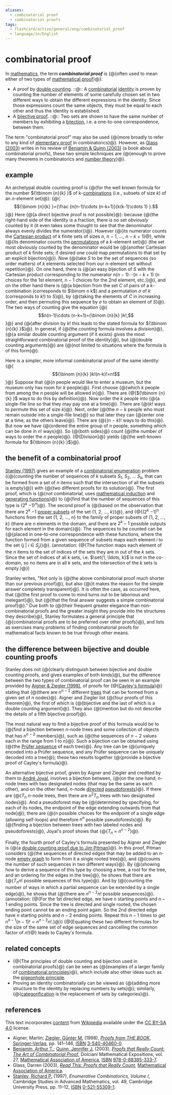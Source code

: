 ```yaml
---
aliases:
  - combinatorial proof
  - combinatorial proofs
tags:
  - flashcard/active/general/eng/combinatorial_proof
  - language/in/English
---
```


# combinatorial proof

In [mathematics](mathematics.md), the term ___combinatorial proof___ is {@{often used to mean either of two types of [mathematical proof](mathematical%20proof.md)}@}:

- A proof by [double counting](double%20counting%20(proof%20technique).md). ::@:: A [combinatorial](combinatorics.md) [identity](identity%20(mathematics).md) is proven by counting the number of elements of some carefully chosen set in two different ways to obtain the different expressions in the identity. Since those expressions count the same objects, they must be equal to each other and thus the identity is established.
- A [bijective proof](bijective%20proof.md). ::@:: Two sets are shown to have the same number of members by exhibiting a [bijection](bijection.md), i.e. a one-to-one correspondence, between them.

The term "combinatorial proof" may also be used {@{more broadly to refer to any kind of [elementary proof](elementary%20proof.md) in combinatorics}@}. However, as [Glass (2003)](#CITEREFGlass2003) writes in his review of [Benjamin & Quinn (2003)](#CITEREFBenjaminQuinn2003) (a book about combinatorial proofs), these two simple techniques are {@{enough to prove many theorems in combinatorics and [number theory](number%20theory.md)}@}.

## example

An archetypal double counting proof is {@{for the well known formula for the number ${\tbinom {n}{k} }$ of _k_-[combinations](combination.md) (i.e., subsets of size _k_) of an _n_-element set}@}: {@{$${\binom {n}{k} }={\frac {n(n-1)\cdots (n-k+1)}{k(k-1)\cdots 1} }.$$}@} Here {@{a direct bijective proof is not possible}@}: because {@{the right-hand side of the identity is a fraction, there is no set _obviously_ counted by it (it even takes some thought to see that the denominator always evenly divides the numerator)}@}. However {@{its numerator counts the [Cartesian product](cartesian%20product.md) of _k_ finite sets of sizes _n_, _n_ − 1, ..., _n_ − _k_ + 1}@}, while {@{its denominator counts the [permutations](permutation.md) of a _k_-element set}@} (the set most obviously counted by the denominator would be {@{another Cartesian product of _k_ finite sets; if desired one could map permutations to that set by an explicit bijection}@}). Now {@{take _S_ to be the set of sequences (so order matters) of _k_ elements selected from our _n_-element set without repetition}@}. On one hand, there is {@{an easy bijection of _S_ with the Cartesian product corresponding to the numerator $n(n-1)\cdots (n-k+1)$ ($n$ choices for the 1st element, $n - 1$ choices for the 2nd element, etc.)}@}, and on the other hand there is {@{a bijection from the set _C_ of pairs of a _k_-combination (corresponds to $\binom n k$) and a permutation _σ_ of _k_ (corresponds to $k!$) to _S_}@}, by {@{taking the elements of _C_ in increasing order, and then permuting this sequence by _σ_ to obtain an element of _S_}@}. The two ways of counting give the equation {@{$$n(n-1)\cdots (n-k+1)={\binom {n}{k} }k!,$$}@} and {@{after division by _k_! this leads to the stated formula for ${\tbinom {n}{k} }$}@}. In general, if {@{the counting formula involves a division}@}, {@{a similar double counting argument (if it exists) gives the most straightforward combinatorial proof of the identity}@}, but {@{double counting arguments}@} are {@{not limited to situations where the formula is of this form}@}.

Here is a simpler, more informal combinatorial proof of the same identity: {@{$${\binom {n}{k} }k!(n-k)!=n!$$}@} Suppose that {@{_n_ people would like to enter a museum, but the museum only has room for _k_ people}@}. First choose {@{which _k_ people from among the _n_ people will be allowed in}@}. There are {@{${\tbinom {n}{k} }$ ways to do this by definition}@}. Now order the _k_ people into {@{a single-file line so that they may pay one at a time}@}. There are {@{_k_! ways to permute this set of size _k_}@}. Next, order {@{the _n_ − _k_ people who must remain outside into a single-file line}@} so that later they can {@{enter one at a time, as the others leave}@}. There are {@{\(_n_ − _k_\)! ways to do this}@}. But now we have {@{ordered the entire group of _n_ people, something which can be done in _n_! ways}@}. So {@{both sides}@} count {@{the number of ways to order the _n_ people}@}. {@{Division}@} yields {@{the well-known formula for ${\tbinom {n}{k} }$}@}.

## the benefit of a combinatorial proof

[Stanley (1997)](#CITEREFStanley1997) gives an example of a [combinatorial enumeration](enumerative%20combinatorics.md) problem ({@{counting the number of sequences of _k_ subsets _S_<sub>1</sub>, _S_<sub>2</sub>, ... _S_<sub>_k_</sub>, that can be formed from a set of _n_ items such that the intersection of all the subsets is empty}@}) with {@{two different proofs for its solution}@}. The first proof, which is {@{not combinatorial, uses [mathematical induction](mathematical%20induction.md) and [generating functions](generating%20function.md)}@} to {@{find that the number of sequences of this type is (2<sup>_k_</sup> −1)<sup>_n_</sup>}@}. The second proof is {@{based on the observation that there are 2<sup>_k_</sup> −1 [proper subsets](subset.md) of the set {1, 2, ..., _k_}<!-- flashcard separator -->}@}, and {@{(2<sup>_k_</sup> −1)<sup>_n_</sup> functions from the set {1, 2, ..., _n_} to the family of proper subsets of {1, 2, ..., _k_} (there are $n$ elements in the domain, and there are $2^k - 1$ possible outputs for each element in the domain)}@}. The sequences to be counted can be {@{placed in one-to-one correspondence with these functions, where the function formed from a given sequence of subsets maps each element _i_ to the set {_j_ | _i_ ∈ _S_<sub>_j_</sub>}<!-- flashcard separator -->}@}. (annotation: {@{The function maps each element of the $n$ items to the set of indices of the sets they are in out of the $k$ sets. Since the set of indices of all $k$ sets, i.e. $\set{1, \ldots, k}$ is not in the co-domain, so no items are in all $k$ sets, and the intersection of the $k$ sets is empty.}@})

Stanley writes, "Not only is {@{the above combinatorial proof much shorter than our previous proof}@}, but also {@{it makes the reason for the simple answer completely transparent}@}. It is often the case, as occurred here, that {@{the first proof to come to mind turns out to be laborious and inelegant}@}, but {@{that the final answer suggests a simple combinatorial proof}@}." Due both to {@{their frequent greater elegance than non-combinatorial proofs and the greater insight they provide into the structures they describe}@}, Stanley formulates a general principle that {@{combinatorial proofs are to be preferred over other proofs}@}, and lists as exercises many problems of finding combinatorial proofs for mathematical facts known to be true through other means.

## the difference between bijective and double counting proofs

Stanley does not {@{clearly distinguish between bijective and double counting proofs, and gives examples of both kinds}@}, but the difference between the two types of combinatorial proof can be seen in an example provided by [Aigner & Ziegler (1998)](#CITEREFAignerZiegler1998), of proofs for {@{[Cayley's formula](Cayley's%20formula.md)}@} stating that {@{there are _n_<sup>_n_ − 2</sup> different [trees](tree%20(graph%20theory).md) that can be formed from a given set of _n_ nodes}@}. Aigner and Ziegler list {@{four proofs of this theorem}@}, the first of which is {@{bijective and the last of which is a double counting argument}@}. They also {@{mention but do not describe the details of a fifth bijective proof}@}.

The most natural way to find a bijective proof of this formula would be to {@{find a bijection between _n_-node trees and some collection of objects that has _n_<sup>_n_ − 2</sup> members}@}, such as {@{the sequences of _n_ − 2 values each in the range from 1 to _n_}@}. Such a bijection can be obtained using {@{the [Prüfer sequence](prüfer%20sequence.md) of each tree}@}. Any tree can be {@{uniquely encoded into a Prüfer sequence, and any Prüfer sequence can be uniquely decoded into a tree}@}; these two results together {@{provide a bijective proof of Cayley's formula}@}.

An alternative bijective proof, given by Aigner and Ziegler and credited by them to [André Joyal](André%20Joyal.md), involves a bijection between, {@{on the one hand, _n_-node trees with two designated nodes (that may be the same as each other), and on the other hand, _n_-node [directed](directed%20graph.md) [pseudoforests](pseudoforest.md)}@}. If there are {@{_T<sub>n</sub>_ _n_-node trees, then there are _n_<sup>2</sup>_T<sub>n</sub>_ trees with two designated nodes}@}. And a pseudoforest may be {@{determined by specifying, for each of its nodes, the endpoint of the edge extending outwards from that node}@}; there are {@{_n_ possible choices for the endpoint of a single edge (allowing self-loops) and therefore _n<sup>n</sup>_ possible pseudoforests}@}. By {@{finding a bijection between trees with two labeled nodes and pseudoforests}@}, Joyal's proof shows that {@{_T<sub>n</sub>_ = _n_<sup>_n_ − 2</sup>}@}.

Finally, the fourth proof of Cayley's formula presented by Aigner and Ziegler is {@{a [double counting proof due to Jim Pitman](double%20counting%20(proof%20technique).md#counting%20trees)}@}. In this proof, Pitman considers {@{the sequences of directed edges that may be added to an _n_-node [empty graph](null%20graph.md) to form from it a single rooted tree}@}, and {@{counts the number of such sequences in two different ways}@}. By {@{showing how to derive a sequence of this type by choosing a tree, a root for the tree, and an ordering for the edges in the tree}@}, he shows that there are {@{_T<sub>n</sub>n_! possible sequences of this type}@}. And by {@{counting the number of ways in which a partial sequence can be extended by a single edge}@}, he shows that {@{there are _n_<sup>_n_ − 2</sup>_n_! possible sequences}@}. (annotation: {@{For the 1st directed edge, we have $n$ starting points and $n - 1$ ending points. Since the tree is directed and single rooted, the chosen ending point cannot be an ending point again. So the 2nd directed edge have $n$ starting points and $n - 2$ ending points. Repeat this $n - 1$ times to get $n^{n - 1} (n-1)! = n^{n - 2} n!$.}@}) {@{Equating these two different formulas for the size of the same set of edge sequences and cancelling the common factor of _n_!}@} leads to Cayley's formula.

## related concepts

- {@{The principles of double counting and bijection used in combinatorial proofs}@} can be seen as {@{examples of a larger family of [combinatorial principles](combinatorial%20principles.md)}@}, which include also other ideas such as the [pigeonhole principle](pigeonhole%20principle.md).
- Proving an identity combinatorially can be viewed as {@{adding more structure to the identity by replacing numbers by sets}@}; similarly, {@{[categorification](categorification.md) is the replacement of sets by categories}@}.

## references

This text incorporates [content](https://en.wikipedia.org/wiki/combinatorial_proof) from [Wikipedia](Wikipedia.md) available under the [CC BY-SA 4.0](https://creativecommons.org/licenses/by-sa/4.0/) license.

- <a id="CITEREFAignerZiegler1998"></a> Aigner, Martin; [Ziegler, Günter M.](Günter%20M.%20Ziegler.md) \(1998\), _[Proofs from THE BOOK](Proofs%20from%20THE%20BOOK.md)_, [Springer-Verlag](Springer%20Science+Business%20Media.md#history), pp. 141–146, [ISBN](ISBN.md) [3-540-40460-0](https://en.wikipedia.org/wiki/Special:BookSources/3-540-40460-0).
- <a id="CITEREFBenjaminQuinn2003"></a> [Benjamin, Arthur T.](Arthur%20T.%20Benjamin.md); [Quinn, Jennifer J.](Jennifer%20Quinn.md) \(2003\), [_Proofs that Really Count: The Art of Combinatorial Proof_](Proofs%20That%20Really%20Count.md), Dolciani Mathematical Expositions, vol. 27, [Mathematical Association of America](Mathematical%20Association%20of%20America.md), [ISBN](ISBN.md) [978-0-88385-333-7](https://en.wikipedia.org/wiki/Special:BookSources/978-0-88385-333-7).
- <a id="CITEREFGlass2003"></a> Glass, Darren \(2003\), [_Read This: Proofs that Really Count_](http://www.maa.org/publications/maa-reviews/proofs-that-really-count), [Mathematical Association of America](Mathematical%20Association%20of%20America.md).
- <a id="CITEREFStanley1997"></a> [Stanley, Richard P.](Richard%20P.%20Stanley.md) \(1997\), _Enumerative Combinatorics, Volume I_, Cambridge Studies in Advanced Mathematics, vol. 49, Cambridge University Press, pp. 11–12, [ISBN](ISBN.md) [0-521-55309-1](https://en.wikipedia.org/wiki/Special:BookSources/0-521-55309-1).
